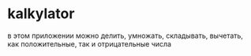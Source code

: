 # kalkylator
в этом приложении можно делить, умножать, складывать, вычетать, как положительные, так и отрицательные числа
